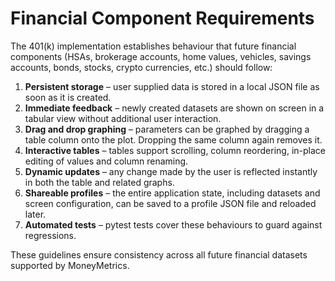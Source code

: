 # Financial Component Requirements

The 401(k) implementation establishes behaviour that future financial
components (HSAs, brokerage accounts, home values, vehicles, savings accounts,
bonds, stocks, crypto currencies, etc.) should follow:

1. **Persistent storage** – user supplied data is stored in a local JSON file
   as soon as it is created.
2. **Immediate feedback** – newly created datasets are shown on screen in a
   tabular view without additional user interaction.
3. **Drag and drop graphing** – parameters can be graphed by dragging a table
   column onto the plot. Dropping the same column again removes it.
4. **Interactive tables** – tables support scrolling, column reordering,
   in-place editing of values and column renaming.
5. **Dynamic updates** – any change made by the user is reflected instantly in
   both the table and related graphs.
6. **Shareable profiles** – the entire application state, including datasets
   and screen configuration, can be saved to a profile JSON file and reloaded
   later.
7. **Automated tests** – pytest tests cover these behaviours to guard against
   regressions.

These guidelines ensure consistency across all future financial datasets
supported by MoneyMetrics.
